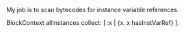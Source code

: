 My job is to scan bytecodes for instance variable references.

BlockContext allInstances collect: [ :x |
	{x. x hasInstVarRef}
].